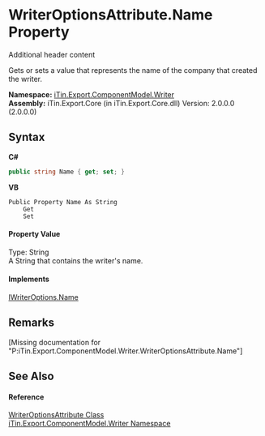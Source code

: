 # WriterOptionsAttribute.Name Property 
Additional header content 

Gets or sets a value that represents the name of the company that created the writer.

**Namespace:**&nbsp;<a href="N_iTin_Export_ComponentModel_Writer">iTin.Export.ComponentModel.Writer</a><br />**Assembly:**&nbsp;iTin.Export.Core (in iTin.Export.Core.dll) Version: 2.0.0.0 (2.0.0.0)

## Syntax

**C#**<br />
``` C#
public string Name { get; set; }
```

**VB**<br />
``` VB
Public Property Name As String
	Get
	Set
```


#### Property Value
Type: String<br />A String that contains the writer's name.

#### Implements
<a href="P_iTin_Export_ComponentModel_Writer_IWriterOptions_Name">IWriterOptions.Name</a><br />

## Remarks
\[Missing <remarks> documentation for "P:iTin.Export.ComponentModel.Writer.WriterOptionsAttribute.Name"\]

## See Also


#### Reference
<a href="T_iTin_Export_ComponentModel_Writer_WriterOptionsAttribute">WriterOptionsAttribute Class</a><br /><a href="N_iTin_Export_ComponentModel_Writer">iTin.Export.ComponentModel.Writer Namespace</a><br />